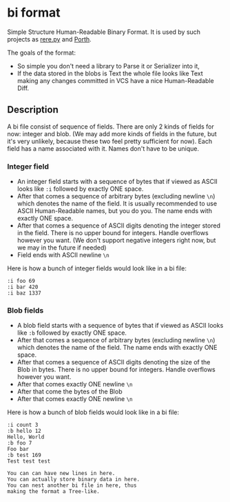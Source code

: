 # bi format

Simple Structure Human-Readable Binary Format. It is used by such projects as [rere.py](https://github.com/tsoding/rere.py) and [Porth](https://gitlab.com/tsoding/porth).

The goals of the format:
- So simple you don't need a library to Parse it or Serializer into it,
- If the data stored in the blobs is Text the whole file looks like Text making any changes committed in VCS have a nice Human-Readable Diff.

## Description

A bi file consist of sequence of fields. There are only 2 kinds of fields for now: integer and blob. (We may add more kinds of fields in the future, but it's very unlikely, because these two feel pretty sufficient for now). Each field has a name associated with it. Names don't have to be unique.

### Integer field

- An integer field starts with a sequence of bytes that if viewed as ASCII looks like `:i` followed by exactly ONE space.
- After that comes a sequence of arbitrary bytes (excluding newline `\n`) which denotes the name of the field. It is usually recommended to use ASCII Human-Readable names, but you do you. The name ends with exactly ONE space.
- After that comes a sequence of ASCII digits denoting the integer stored in the field. There is no upper bound for integers. Handle overflows however you want. (We don't support negative integers right now, but we may in the future if needed)
- Field ends with ASCII newline `\n`

Here is how a bunch of integer fields would look like in a bi file:

```
:i foo 69
:i bar 420
:i baz 1337
```

### Blob fields

- A blob field starts with a sequence of bytes that if viewed as ASCII looks like `:b` followed by exactly ONE space.
- After that comes a sequence of arbitrary bytes (excluding newline `\n`) which denotes the name of the field. The name ends with exactly ONE space.
- After that comes a sequence of ASCII digits denoting the size of the Blob in bytes. There is no upper bound for integers. Handle overflows however you want.
- After that comes exactly ONE newline `\n`
- After that come the bytes of the Blob
- After that comes exactly ONE newline `\n`

Here is how a bunch of blob fields would look like in a bi file:

```
:i count 3
:b hello 12
Hello, World
:b foo 7
Foo bar
:b test 169
Test test test

You can can have new lines in here.
You can actually store binary data in here.
You can nest another bi file in here, thus
making the format a Tree-like.
```
